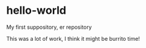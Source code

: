 hello-world
===========

My first suppository, er repository

This was a lot of work, I think it might be burrito time!
